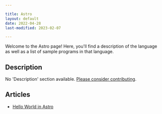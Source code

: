 ```yaml
---

title: Astro
layout: default
date: 2022-04-28
last-modified: 2023-02-07

---
```


Welcome to the Astro page! Here, you'll find a description of the language as well as a list of sample programs in that language.

## Description

No 'Description' section available. [Please consider contributing](https://github.com/TheRenegadeCoder/sample-programs-website).

## Articles

- [Hello World in Astro](https://sampleprograms.io/projects/hello-world/astro)